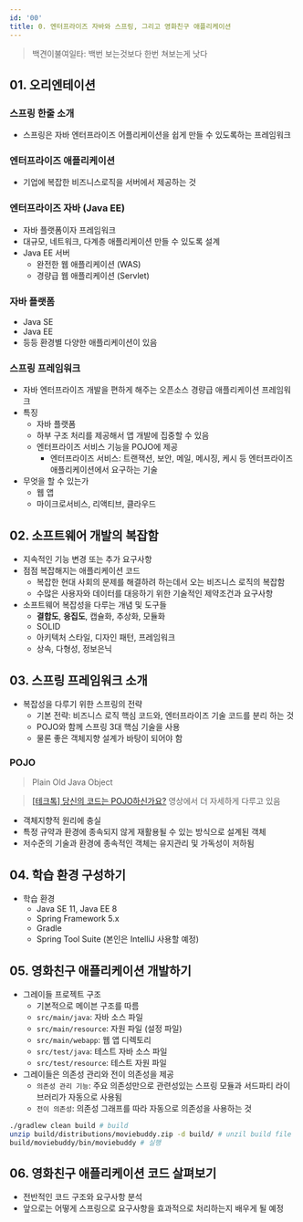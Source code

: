 ```yaml
---
id: '00'
title: 0. 엔터프라이즈 자바와 스프링, 그리고 영화친구 애플리케이션
---
```


> 백견이불여일타: 백번 보는것보다 한번 쳐보는게 낫다

## 01. 오리엔테이션

### 스프링 한줄 소개

- 스프링은 자바 엔터프라이즈 어플리케이션을 쉽게 만들 수 있도록하는 프레임워크

### 엔터프라이즈 애플리케이션

- 기업에 복잡한 비즈니스로직을 서버에서 제공하는 것

### 엔터프라이즈 자바 (Java EE)

- 자바 플랫폼이자 프레임워크
- 대규모, 네트워크, 다계층 애플리케이션 만들 수 있도록 설계
- Java EE 서버
  - 완전한 웹 애플리케이션 (WAS)
  - 경량급 웹 애플리케이션 (Servlet)

### 자바 플랫폼

- Java SE
- Java EE
- 등등 환경별 다양한 애플리케이션이 있음

### 스프링 프레임워크

- 자바 엔터프라이즈 개발을 편하게 해주는 오픈소스 경량급 애플리케이션 프레임워크
- 특징
  - 자바 플랫폼
  - 하부 구조 처리를 제공해서 앱 개발에 집중할 수 있음
  - 엔터프라이즈 서비스 기능을 POJO에 제공
    - 엔터프라이즈 서비스: 트랜잭션, 보안, 메일, 메시징, 케시 등 엔터프라이즈 애플리케이션에서 요구하는 기술
- 무엇을 할 수 있는가
  - 웹 앱
  - 마이크로서비스, 리액티브, 클라우드

## 02. 소프트웨어 개발의 복잡함

- 지속적인 기능 변경 또는 추가 요구사항
- 점점 복잡해지는 애플리케이션 코드
  - 복잡한 현대 사회의 문제를 해결하려 하는데서 오는 비즈니스 로직의 복잡함
  - 수많은 사용자와 데이터를 대응하기 위한 기술적인 제약조건과 요구사항
- 소프트웨어 복잡성을 다루는 개념 및 도구들
  - **결합도**, **응집도**, 캡슐화, 추상화, 모듈화
  - SOLID
  - 아키텍처 스타일, 디자인 패턴, 프레임워크
  - 상속, 다형성, 정보은닉

## 03. 스프링 프레임워크 소개

- 복잡성을 다루기 위한 스프링의 전략
  - 기본 전략: 비즈니스 로직 핵심 코드와, 엔터프라이즈 기술 코드를 분리 하는 것
  - POJO와 함께 스프링 3대 핵심 기술을 사용
  - 물론 좋은 객체지향 설계가 바탕이 되어야 함

### POJO

> Plain Old Java Object

> [[테크톡] 당신의 코드는 POJO하신가요?](https://www.youtube.com/watch?v=5NcqgXgmmjg) 영상에서 더 자세하게 다루고 있음

- 객체지향적 원리에 충실
- 특정 규약과 환경에 종속되지 않게 재활용될 수 있는 방식으로 설계된 객체
- 저수준의 기술과 환경에 종속적인 객체는 유지관리 및 가독성이 저하됨

## 04. 학습 환경 구성하기

- 학습 환경
  - Java SE 11, Java EE 8
  - Spring Framework 5.x
  - Gradle
  - Spring Tool Suite (본인은 IntelliJ 사용할 예정)

## 05. 영화친구 애플리케이션 개발하기

- 그레이들 프로젝트 구조
  - 기본적으로 메이븐 구조를 따름
  - `src/main/java`: 자바 소스 파일
  - `src/main/resource`: 자원 파일 (설정 파일)
  - `src/main/webapp`: 웹 앱 디렉토리
  - `src/test/java`: 테스트 자바 소스 파일
  - `src/test/resource`: 테스트 자원 파일
- 그레이들은 의존성 관리와 전이 의존성을 제공
  - `의존성 관리 기능`: 주요 의존성만으로 관련성있는 스프링 모듈과 서드파티 라이브러리가 자동으로 사용됨
  - `전이 의존성`: 의존성 그래프를 따라 자동으로 의존성을 사용하는 것

```bash title="실행 스크립트"
./gradlew clean build # build
unzip build/distributions/moviebuddy.zip -d build/ # unzil build file
build/moviebuddy/bin/moviebuddy # 실행
```

## 06. 영화친구 애플리케이션 코드 살펴보기

- 전반적인 코드 구조와 요구사항 분석
- 앞으로는 어떻게 스프링으로 요구사항을 효과적으로 처리하는지 배우게 될 예정
